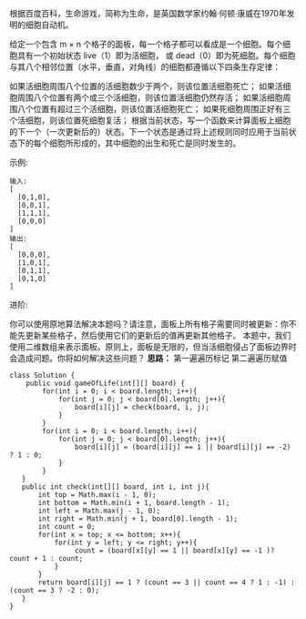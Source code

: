 根据百度百科，生命游戏，简称为生命，是英国数学家约翰·何顿·康威在1970年发明的细胞自动机。

给定一个包含 m × n 个格子的面板，每一个格子都可以看成是一个细胞。每个细胞具有一个初始状态 live（1）即为活细胞， 或 dead（0）即为死细胞。每个细胞与其八个相邻位置（水平，垂直，对角线）的细胞都遵循以下四条生存定律：

如果活细胞周围八个位置的活细胞数少于两个，则该位置活细胞死亡；
如果活细胞周围八个位置有两个或三个活细胞，则该位置活细胞仍然存活；
如果活细胞周围八个位置有超过三个活细胞，则该位置活细胞死亡；
如果死细胞周围正好有三个活细胞，则该位置死细胞复活；
根据当前状态，写一个函数来计算面板上细胞的下一个（一次更新后的）状态。下一个状态是通过将上述规则同时应用于当前状态下的每个细胞所形成的，其中细胞的出生和死亡是同时发生的。

示例:
```
输入: 
[
  [0,1,0],
  [0,0,1],
  [1,1,1],
  [0,0,0]
]
输出: 
[
  [0,0,0],
  [1,0,1],
  [0,1,1],
  [0,1,0]
]
```
进阶:

你可以使用原地算法解决本题吗？请注意，面板上所有格子需要同时被更新：你不能先更新某些格子，然后使用它们的更新后的值再更新其他格子。
本题中，我们使用二维数组来表示面板。原则上，面板是无限的，但当活细胞侵占了面板边界时会造成问题。你将如何解决这些问题？
**思路：**
第一遍遍历标记
第二遍遍历赋值
```
class Solution {
    public void gameOfLife(int[][] board) {
        for(int i = 0; i < board.length; i++){
            for(int j = 0; j < board[0].length; j++){
                board[i][j] = check(board, i, j);
            }
        }
        for(int i = 0; i < board.length; i++){
            for(int j = 0; j < board[0].length; j++){
                board[i][j] = (board[i][j] == 1 || board[i][j] == -2) ? 1 : 0;
            }
        }
   }
   public int check(int[][] board, int i, int j){
       int top = Math.max(i - 1, 0);
       int bottom = Math.min(i + 1, board.length - 1);
       int left = Math.max(j - 1, 0);
       int right = Math.min(j + 1, board[0].length - 1);
       int count = 0;
       for(int x = top; x <= bottom; x++){
           for(int y = left; y <= right; y++){
                count = (board[x][y] == 1 || board[x][y] == -1 )? count + 1 : count;
           }
       }
       return board[i][j] == 1 ? (count == 3 || count == 4 ? 1 : -1) : (count == 3 ? -2 : 0);
   }
}
```
